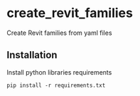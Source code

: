 # create_revit_families
Create Revit families from yaml files

## Installation

Install python libraries requirements

```
pip install -r requirements.txt
```

